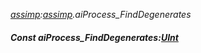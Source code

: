 _[assimp](../../modules/assimp/assimp-module.md):[assimp](../../modules/assimp/assimp-module.md).aiProcess\_FindDegenerates_
##### Const aiProcess\_FindDegenerates:[UInt](../../modules/wonkey/wonkey-types-uint.md)
